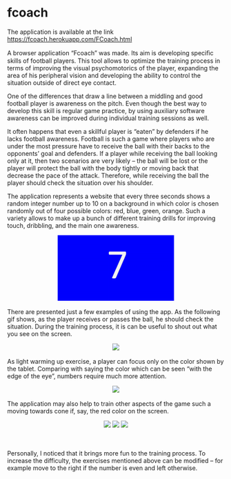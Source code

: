 # fcoach
The application is available at the link https://fcoach.herokuapp.com/FCoach.html

A browser application “Fcoach” was made. Its aim is developing speciﬁc skills of football players. This tool allows to optimize the training process in terms of improving the visual psychomotorics of the player, expanding the area of his peripheral vision and developing the ability to control the situation outside of direct eye contact. 


One of the differences that draw a line between a middling and good football player is awareness on the pitch. Even though the best way to develop this skill is regular game practice, by using auxiliary software awareness can be improved during individual training sessions as well. 

It often happens that even a skillful player is “eaten” by defenders if he lacks football awareness. Football is such a game where players who are under the most pressure have to receive the ball with their backs to the opponents’ goal and defenders. If a player while receiving the ball looking only at it, then two scenarios are very likely – the ball will be lost or the player will protect the ball with the body tightly or moving back that decrease the pace of the attack.  Therefore, while receiving the ball the player should check the situation over his shoulder. 

The application represents a website that every three seconds shows a random integer number up to 10 on a background in which color is chosen randomly out of four possible colors: red, blue, green, orange. Such a variety allows to make up a bunch of different training drills for improving touch, dribbling, and the main one awareness.


<p align="center">
  <img width=270 src="https://github.com/DKarz/readme-media/blob/master/ff.gif?raw=true">
</p>

There are presented just a few examples of using the app. As the following gif shows, as the player receives or passes the ball, he should check the situation. During the training process, it is can be useful to shout out what you see on the screen.

<p align="center">
  <img src="https://github.com/DKarz/media-lfs/blob/master/f22.gif?raw=true">
</p>

As light warming up exercise, a player can focus only on the color shown by the tablet. Comparing with saying the color which can be seen “with the edge of the eye”, numbers require much more attention.

<p align="center">
  <img src="https://github.com/DKarz/media-lfs/blob/master/f11.gif?raw=true">
</p>

The application may also help to train other aspects of the game such a moving towards cone if, say, the red color on the screen.

<p align="center">
  <img width=270 src="https://github.com/DKarz/media-lfs/blob/master/f3.gif?raw=true">
  
  <img width=270 src="https://github.com/DKarz/media-lfs/blob/master/f4.gif?raw=true">
  
  <img width=270 src="https://github.com/DKarz/media-lfs/blob/master/f5.gif?raw=true">
  <br/><br/><br/>
</p>

Personally, I noticed that it brings more fun to the training process. To increase the difficulty, the exercises mentioned above can be modified – for example move to the right if the number is even and left otherwise.  
